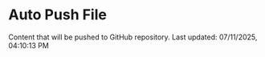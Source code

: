 # Auto Push File

Content that will be pushed to GitHub repository.
Last updated: 07/11/2025, 04:10:13 PM